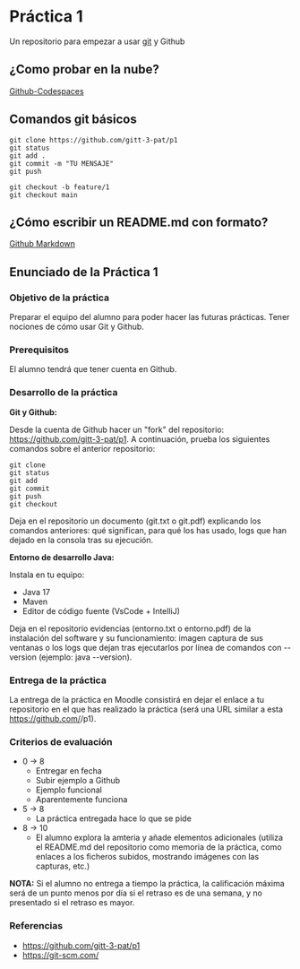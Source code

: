 # Práctica 1

Un repositorio para empezar a usar [git](https://git-scm.com/) y Github

## ¿Como probar en la nube?

[Github-Codespaces](https://github.com/features/codespaces)

## Comandos git básicos

```
git clone https://github.com/gitt-3-pat/p1
git status
git add .
git commit -m "TU MENSAJE"
git push

git checkout -b feature/1
git checkout main
```

## ¿Cómo escribir un README.md con formato?

[Github Markdown](https://docs.github.com/es/get-started/writing-on-github/getting-started-with-writing-and-formatting-on-github/basic-writing-and-formatting-syntax)

## Enunciado de la Práctica 1

### Objetivo de la práctica

Preparar el equipo del alumno para poder hacer las futuras prácticas.
Tener nociones de cómo usar Git y Github.

### Prerequisitos

El alumno tendrá que tener cuenta en Github.

### Desarrollo de la práctica

**Git y Github:**

Desde la cuenta de Github hacer un "fork" del repositorio: https://github.com/gitt-3-pat/p1. A continuación, prueba los siguientes comandos sobre el anterior repositorio:

```
git clone
git status
git add
git commit
git push
git checkout
```
Deja en el repositorio un documento (git.txt o git.pdf) explicando los comandos anteriores: qué significan, para qué los has usado, logs que han dejado en la consola tras su ejecución.

**Entorno de desarrollo Java:**

Instala en tu equipo:
  - Java 17
  - Maven
  - Editor de código fuente (VsCode + IntelliJ)

Deja en el repositorio evidencias (entorno.txt o entorno.pdf) de la instalación del software y su funcionamiento: imagen captura de sus ventanas o los logs que dejan tras ejecutarlos por línea de comandos con --version (ejemplo: java --version).

### Entrega de la práctica

La entrega de la práctica en Moodle consistirá en dejar el enlace a tu repositorio en el que has realizado la práctica (será una URL similar a esta https://github.com/<CUENTA-GIT-ALUMNO>/p1).

### Criterios de evaluación

  - 0 -> 8
    - Entregar en fecha
    - Subir ejemplo a Github
    - Ejemplo funcional
    - Aparentemente funciona
  - 5 -> 8
      - La práctica entregada hace lo que se pide
  - 8 -> 10
      - El alumno explora la amteria y añade elementos adicionales (utiliza el README.md del repositorio como memoria de la práctica, como enlaces a los ficheros subidos, mostrando imágenes con las capturas, etc.)
   
**NOTA:** 
Si el alumno no entrega a tiempo la práctica, la calificación máxima será de un punto menos por día si el retraso es de una semana, y no presentado si el retraso es mayor.

### Referencias
  - https://github.com/gitt-3-pat/p1
  - https://git-scm.com/
